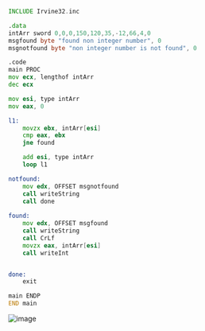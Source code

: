 ```asm
INCLUDE Irvine32.inc

.data
intArr sword 0,0,0,150,120,35,-12,66,4,0
msgfound byte "found non integer number", 0
msgnotfound byte "non integer number is not found", 0   

.code
main PROC
mov ecx, lengthof intArr
dec ecx

mov esi, type intArr
mov eax, 0

l1:
	movzx ebx, intArr[esi]
	cmp eax, ebx
	jne found

	add esi, type intArr 
	loop l1

notfound:
	mov edx, OFFSET msgnotfound
	call writeString
	call done
	
found:
	mov edx, OFFSET msgfound
	call writeString
	call CrLf
	movzx eax, intArr[esi]
	call writeInt


done:
	exit

main ENDP
END main  
```
![image](https://github.com/user-attachments/assets/d57ecf64-f804-4179-b24e-eb866e8fd51c)
